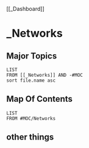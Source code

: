 [[_Dashboard]]
# _Networks

## Major Topics
```dataview
LIST 
FROM [[_Networks]] AND -#MOC
sort file.name asc
```

## Map Of Contents
```dataview
LIST 
FROM #MOC/Networks 
```

## other things
